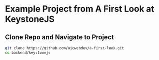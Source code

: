 # Example Project from A First Look at KeystoneJS

## Clone Repo and Navigate to Project

```bash
git clone https://github.com/ajcwebdev/a-first-look.git
cd backend/keystonejs
```